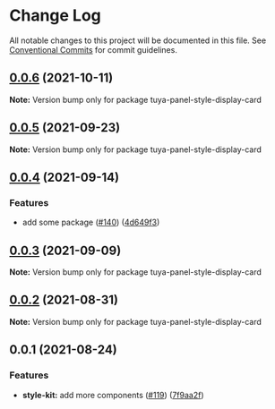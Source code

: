 # Change Log

All notable changes to this project will be documented in this file.
See [Conventional Commits](https://conventionalcommits.org) for commit guidelines.

## [0.0.6](https://github.com/tuya/tuya-panel-kit/compare/tuya-panel-style-display-card@0.0.5...tuya-panel-style-display-card@0.0.6) (2021-10-11)

**Note:** Version bump only for package tuya-panel-style-display-card





## [0.0.5](https://github.com/tuya/tuya-panel-kit/compare/tuya-panel-style-display-card@0.0.4...tuya-panel-style-display-card@0.0.5) (2021-09-23)

**Note:** Version bump only for package tuya-panel-style-display-card





## [0.0.4](https://github.com/tuya/tuya-panel-kit/compare/tuya-panel-style-display-card@0.0.3...tuya-panel-style-display-card@0.0.4) (2021-09-14)


### Features

* add some package ([#140](https://github.com/tuya/tuya-panel-kit/issues/140)) ([4d649f3](https://github.com/tuya/tuya-panel-kit/commit/4d649f3020ac96bc9aa16c0d27f925b13244317c))





## [0.0.3](https://github.com/tuya/tuya-panel-kit/compare/tuya-panel-style-display-card@0.0.2...tuya-panel-style-display-card@0.0.3) (2021-09-09)

**Note:** Version bump only for package tuya-panel-style-display-card





## [0.0.2](https://github.com/tuya/tuya-panel-kit/compare/tuya-panel-style-display-card@0.0.1...tuya-panel-style-display-card@0.0.2) (2021-08-31)

**Note:** Version bump only for package tuya-panel-style-display-card





## 0.0.1 (2021-08-24)


### Features

* **style-kit:** add more components ([#119](https://github.com/tuya/tuya-panel-kit/issues/119)) ([7f9aa2f](https://github.com/tuya/tuya-panel-kit/commit/7f9aa2fecf01c73760eeb88fcc09703ccef3afca))
